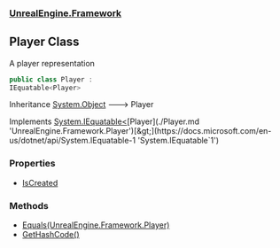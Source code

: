 ### [UnrealEngine.Framework](./UnrealEngine-Framework.md 'UnrealEngine.Framework')
## Player Class
A player representation  
```csharp
public class Player :
IEquatable<Player>
```
Inheritance [System.Object](https://docs.microsoft.com/en-us/dotnet/api/System.Object 'System.Object') &#129106; Player  

Implements [System.IEquatable&lt;](https://docs.microsoft.com/en-us/dotnet/api/System.IEquatable-1 'System.IEquatable`1')[Player](./Player.md 'UnrealEngine.Framework.Player')[&gt;](https://docs.microsoft.com/en-us/dotnet/api/System.IEquatable-1 'System.IEquatable`1')  
### Properties
- [IsCreated](./Player-IsCreated.md 'UnrealEngine.Framework.Player.IsCreated')
### Methods
- [Equals(UnrealEngine.Framework.Player)](./Player-Equals(Player).md 'UnrealEngine.Framework.Player.Equals(UnrealEngine.Framework.Player)')
- [GetHashCode()](./Player-GetHashCode().md 'UnrealEngine.Framework.Player.GetHashCode()')
